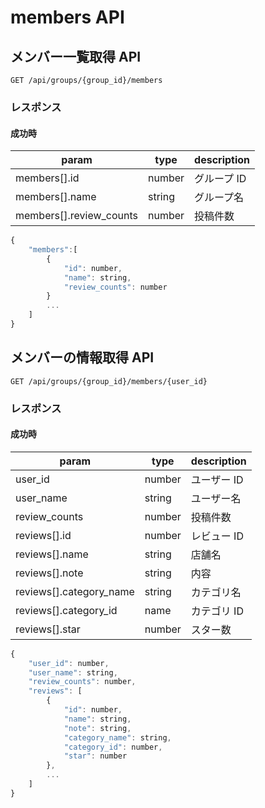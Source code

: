 # members API

## メンバー一覧取得 API

```
GET /api/groups/{group_id}/members
```

### レスポンス

#### 成功時

| param                   | type   | description |
| ----------------------- | ------ | ----------- |
| members[].id            | number | グループ ID |
| members[].name          | string | グループ名  |
| members[].review_counts | number | 投稿件数    |

```javascript
{
    "members":[
        {
            "id": number,
            "name": string,
            "review_counts": number
        }
        ...
    ]
}
```

## メンバーの情報取得 API

```
GET /api/groups/{group_id}/members/{user_id}
```

### レスポンス

#### 成功時

| param                   | type   | description |
| ----------------------- | ------ | ----------- |
| user_id                 | number | ユーザー ID |
| user_name               | string | ユーザー名  |
| review_counts           | number | 投稿件数    |
| reviews[].id            | number | レビュー ID |
| reviews[].name          | string | 店舗名      |
| reviews[].note          | string | 内容        |
| reviews[].category_name | string | カテゴリ名  |
| reviews[].category_id   | name   | カテゴリ ID |
| reviews[].star          | number | スター数    |

```javascript
{
    "user_id": number,
    "user_name": string,
    "review_counts": number,
    "reviews": [
        {
            "id": number,
            "name": string,
            "note": string,
            "category_name": string,
            "category_id": number,
            "star": number
        },
        ...
    ]
}
```
